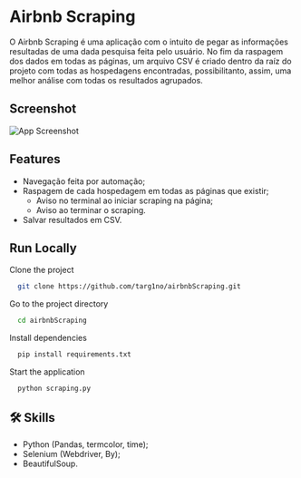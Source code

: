
# Airbnb Scraping

O Airbnb Scraping é uma aplicação com o intuito de pegar as informações resultadas de uma dada pesquisa feita pelo usuário. No fim da raspagem dos dados em todas as páginas, um arquivo CSV é criado dentro da raíz do projeto com todas as hospedagens encontradas, possibilitanto, assim, uma melhor análise com todas os resultados agrupados.


## Screenshot

![App Screenshot](https://lh3.googleusercontent.com/OGCC_pzB4K7vzu3h9z6BI9JhP6tEcnhGp0bYHd7pTLhNCeT9VRz-8Qxj4Tc-gKaTt1m7t7lGvqjPM4igxXeWjnQt3s3atxeJq_nK6GDHth-cnZy5MqpoEni3e71mca9R-zKKXpn-p1W-JxRF2ORuIdmTBSf6dFrctBx8-k95Wj_134NQ3D5tu2p3Y-QfHOsQrfD_dOcoygVT8pG3POUIYR-lnMltGH3rtL0eatagxtpYrI6srmwkbppajKwseRaK-0DJpyNE2j5b-WCwVh59n23m75-QLeR3j9-7bRmNCI9kYC0zhz8pW6opNhZu0ECrqB05Dx5h1TAwviMDMtOuxmlRiHXcd7qz9E2nOQi285s60B350AWQUriKwsPaTAuYsjg-YuwqZscZUeKNuh7L7wV38L3DJQ8cxj9d85ic-ZFXOtQ1a0r1qT2jnruQTidNnJG4z83EtIRe91XmfI75S6JSCfPF4m5eXscu_l_AMj4T2lWgU9enn7pda_BR8OQScvzf8fJ-0tYsef81WSQySgKTwaHIlSRDTt98atom0Bx2ZGMv8ze7gOfSBbbJDYNEPrIQTKo--bbiOzdw9C9m86PyhsWx1cR_y6X9JuRhCjfckQcEkWDgZP9i57qQQCu-454yb9BDP0PRZqF45wn_pnO3qlcN2XVfYPbOZvmID9C1NBZDl0zJLoGrjOqrfbT-RXe5q-64X4qNpTBU1lOjIowJcd9bfEvJuTzwl_Y77_xJqEOzsyUYduGklm3Riw=w988-h958-no?authuser=0)


## Features

- Navegação feita por automação;
- Raspagem de cada hospedagem em todas as páginas que existir;
    - Aviso no terminal ao iniciar scraping na página;
    - Aviso ao terminar o scraping.
- Salvar resultados em CSV.


## Run Locally

Clone the project

```bash
  git clone https://github.com/targ1no/airbnbScraping.git
```

Go to the project directory

```bash
  cd airbnbScraping
```

Install dependencies

```bash
  pip install requirements.txt
```

Start the application

```bash
  python scraping.py
```


## 🛠 Skills
* Python (Pandas, termcolor, time);
* Selenium (Webdriver, By);
* BeautifulSoup.

